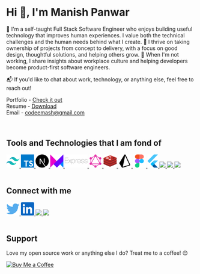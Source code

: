 <!-- HEADING -->

# Hi 👋, I'm Manish Panwar

🌻 I'm a self-taught Full Stack Software Engineer who enjoys building useful technology that improves human experiences. I value both the technical challenges and the human needs behind what I create. 
🌱 I thrive on taking ownership of projects from concept to delivery, with a focus on good design, thoughtful solutions, and helping others grow. 
👥 When I'm not working, I share insights about workplace culture and helping developers become product-first software engineers. 

📬 If you'd like to chat about work, technology, or anything else, feel free to reach out!

Portfolio - [Check it out](https://read.cv/themashcodee)  
Resume - [Download](https://drive.google.com/file/d/1kRgZ5m8M48Zwo8SDOE2SidgDl4IgcSNN/view)  
Email - codeemash@gmail.com

<br/>


## Tools and Technologies that I am fond of

<!-- BASIC -->
<a href="https://tailwindcss.com/">
  <img height="35" src="./images/tailwindcss.svg" />
</a>
<a href="https://www.typescriptlang.org">
  <img height="35" src="./images/typescript.svg" />
</a>
<a href="https://nextjs.org">
  <img height="35" src="./images/nextjs.svg" />
</a>
<a href="https://www.framer.com/motion">
  <img height="35" src="./images/framermotion.svg" />
</a>
<a href="https://expressjs.com/">
  <img height="35" src="./images/express.svg" />
</a>
<a href="https://graphql.org/">
  <img height="35" src="./images/graphql.svg" />
</a>
<a href="https://redis.io/">
  <img height="35" src="./images/redis.svg" />
</a>
<a href="https://www.prisma.io/">
  <img height="35" src="./images/prisma.svg" />
</a>
<a href="https://www.figma.com/">
  <img height="35" src="./images/figma.svg" />
</a>
<a href="https://flutter.dev/">
  <img height="35" src="./images/flutter.svg" />
</a>
<a href="https://www.w3schools.com/sql/">
  <img height="35" src="https://upload.wikimedia.org/wikipedia/commons/8/87/Sql_data_base_with_logo.png"/>
</a>
<a href="https://www.docker.com/">
  <img height="35" src="https://github.com/user-attachments/assets/bafb9fd8-a424-4cbb-b925-ad5198af489e"/>
</a>
<a href="https://www.langchain.com/">
  <img height="35" src="https://cdn.brandfetch.io/idzf7Sjo28/w/400/h/400/theme/dark/icon.jpeg?c=1dxbfHSJFAPEGdCLU4o5B"/>
</a>

<br/>
<br/>

## Connect with me

<a href="https://twitter.com/themashcodee">
  <img height="35" src="./images/twitter.svg"/>
</a>
<a href="https://www.linkedin.com/in/themashcodee">
  <img height="35" src="./images/linkedin.svg"/>
</a>
<a href="https://leetcode.com/u/themashcode/">
  <img height="35" src="https://upload.wikimedia.org/wikipedia/commons/a/ab/LeetCode_logo_white_no_text.svg"/>
</a>
<a href="https://themashcodee.hashnode.dev/">
  <img height="35" src="https://img.icons8.com/?size=512&id=HnB8zGOh5xgd&format=png"/>
</a>

<br/>
<br/>

## Support

Love my open source work or anything else I do? Treat me to a coffee! 😊

[![Buy Me a Coffee](https://www.buymeacoffee.com/assets/img/custom_images/orange_img.png)](https://www.buymeacoffee.com/themashcodee)
